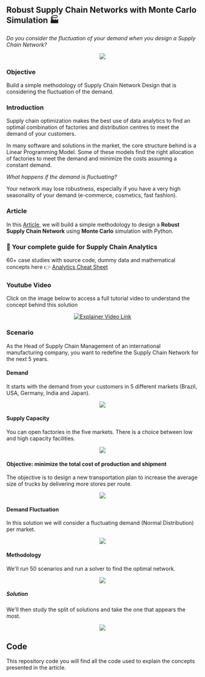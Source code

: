 ## Robust Supply Chain Networks with Monte Carlo Simulation 🏭
*Do you consider the fluctuation of your demand when you design a Supply Chain Network?*

<p align="center">
  <img align="center" src="https://miro.medium.com/max/1400/1*ygvI_dS3-aJ59DGAfplXnA.png">
</p>

### Objective
Build a simple methodology of Supply Chain Network Design that is considering the fluctuation of the demand.

### Introduction
Supply chain optimization makes the best use of data analytics to find an optimal combination of factories and distribution centres to meet the demand of your customers.

In many software and solutions in the market, the core structure behind is a Linear Programming Model.
Some of these models find the right allocation of factories to meet the demand and minimize the costs assuming a constant demand.

*What happens if the demand is fluctuating?*

Your network may lose robustness, especially if you have a very high seasonality of your demand (e-commerce, cosmetics, fast fashion).

### Article
In this [Article](https://www.samirsaci.com/robust-supply-chain-networks-with-monte-carlo-simulation/), we will build a simple methodology to design a **Robust Supply Chain Network** using **Monte Carlo** simulation with Python.

### 📘 Your complete guide for Supply Chain Analytics
60+ case studies with source code, dummy data and mathematical concepts here 👉 [Analytics Cheat Sheet](https://bit.ly/supply-chain-cheat)

### Youtube Video
Click on the image below to access a full tutorial video to understand the concept behind this solution
<div align="center">
  <a href="https://www.youtube.com/watch?v=gF9ds3CH3N4"><img src="https://www.samirsaci.com/content/images/2023/02/Supply-Chain-Optimization.png" alt="Explainer Video Link"></a>
</div>

### Scenario
As the Head of Supply Chain Management of an international manufacturing company, you want to redefine the Supply Chain Network for the next 5 years.

#### Demand
It starts with the demand from your customers in 5 different markets (Brazil, USA, Germany, India and Japan).
<p align="center">
  <img align="center" src="https://miro.medium.com/max/900/1*kaitTBi4zOqq2nUarEa9Bg.png">
</p>

#### Supply Capacity
You can open factories in the five markets. There is a choice between low and high capacity facilities.
<p align="center">
  <img align="center" src="https://miro.medium.com/max/1030/1*5_ZYKy3NlszS6uV2IiSadQ.png">
</p>

#### Objective: minimize the total cost of production and shipment
The objective is to design  a new transportation plan to increase the average size of trucks by delivering more stores per route.
<p align="center">
  <img align="center" src="https://miro.medium.com/max/1400/1*QvlfMEtHPS9aq5lCLfc1bQ.png">
</p>
                                                                                               
#### Demand Fluctuation
In this solution we will consider a fluctuating demand (Normal Distribution) per market.
<p align="center">
  <img align="center" src="https://miro.medium.com/max/1400/1*w6RHuzcgKzRFUicusEPgLg.png">
</p>

#### Methodology
We'll run 50 scenarios and run a solver to find the optimal network.
<p align="center">
  <img align="center" src="https://miro.medium.com/max/1400/1*2cmp3ZRNHwMarV_2a0He1g.png">
</p>

##### Solution
We'll then study the split of solutions and take the one that appears the most.
<p align="center">
  <img align="center" src="https://miro.medium.com/max/908/1*KZxf6N2-RlhIaV_zuzMSlA.png">
</p>
                                                                                               

## Code
This repository code you will find all the code used to explain the concepts presented in the article.
